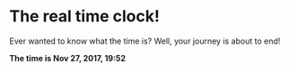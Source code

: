 # The real time clock!

Ever wanted to know what the time is? Well, your journey is about to end!

**The time is Nov 27, 2017, 19:52**